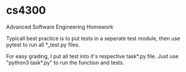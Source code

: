 # cs4300
Advanced Software Engineering Homework

Typicall best practice is to put tests in a seperate test module, then use pytest to run all *_test.py files.

For easy grading, I put all test into it's respective task*.py file. Just use "python3 task*.py" to run the function and tests.